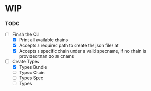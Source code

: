 # WIP

### TODO

- [ ] Finish the CLI
    - [X] Print all available chains
    - [X] Accepts a required path to create the json files at
    - [X] Accepts a specific chain under a valid specname, if no chain is provided than do all chains
- [ ] Create Types
    - [X] Types Bundle
    - [ ] Types Chain
    - [ ] Types Spec
    - [ ] Types

